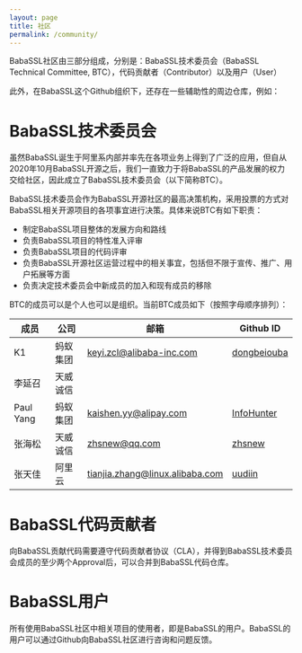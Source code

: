 ```yaml
---
layout: page
title: 社区
permalink: /community/
---
```


BabaSSL社区由三部分组成，分别是：BabaSSL技术委员会（BabaSSL Technical Committee, BTC），代码贡献者（Contributor）以及用户（User）

此外，在BabaSSL这个Github组织下，还存在一些辅助性的周边仓库，例如：

# BabaSSL技术委员会

虽然BabaSSL诞生于阿里系内部并率先在各项业务上得到了广泛的应用，但自从2020年10月BabaSSL开源之后，我们一直致力于将BabaSSL的产品发展的权力交给社区，因此成立了BabaSSL技术委员会（以下简称BTC）。

BabaSSL技术委员会作为BabaSSL开源社区的最高决策机构，采用投票的方式对BabaSSL相关开源项目的各项事宜进行决策。具体来说BTC有如下职责：

* 制定BabaSSL项目整体的发展方向和路线
* 负责BabaSSL项目的特性准入评审
* 负责BabaSSL项目的代码评审
* 负责BabaSSL开源社区运营过程中的相关事宜，包括但不限于宣传、推广、用户拓展等方面
* 负责决定技术委员会中新成员的加入和现有成员的移除

BTC的成员可以是个人也可以是组织。当前BTC成员如下（按照字母顺序排列）：

| 成员 | 公司 | 邮箱 | Github ID |
| --- | ---- | ---- | -------- |
| K1 | 蚂蚁集团 | keyi.zcl@alibaba-inc.com | [dongbeiouba](https://github.com/dongbeiouba) |
| 李延召 | 天威诚信 | | |
| Paul Yang | 蚂蚁集团 | kaishen.yy@alipay.com | [InfoHunter](https://github.com/InfoHunter) |
| 张海松 | 天威诚信 | zhsnew@qq.com | [zhsnew](https://github.com/zhsnew) |
| 张天佳 | 阿里云 | tianjia.zhang@linux.alibaba.com | [uudiin](https://github.com/uudiin) |

# BabaSSL代码贡献者

向BabaSSL贡献代码需要遵守代码贡献者协议（CLA），并得到BabaSSL技术委员会成员的至少两个Approval后，可以合并到BabaSSL代码仓库。

# BabaSSL用户

所有使用BabaSSL社区中相关项目的使用者，即是BabaSSL的用户。BabaSSL的用户可以通过Github向BabaSSL社区进行咨询和问题反馈。
